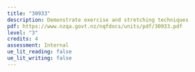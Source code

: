 ```yaml
---
title: "30933"
description: Demonstrate exercise and stretching techniques
pdf: https://www.nzqa.govt.nz/nqfdocs/units/pdf/30933.pdf
level: "3"
credits: 4
assessment: Internal
ue_lit_reading: false
ue_lit_writing: false
---
```

